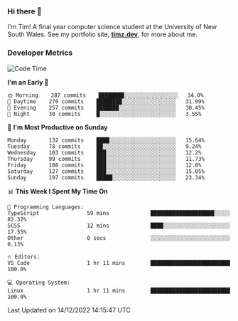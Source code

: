 ### Hi there 👋

I'm Tim! A final year computer science student at the University of New South
Wales. See my portfolio site, <strong><a href="https://timz.dev">timz.dev</a></strong>,
for more about me.

### Developer Metrics

<!-- [![Top Languages](https://github-readme-stats.vercel.app/api/wakatime?username=Tymotex&langs_count=5&custom_title=Top%205%20Languages&hide=Other&theme=material-palenight)](https://github.com/anuraghazra/github-readme-stats) -->

<!--START_SECTION:waka-->
![Code Time](http://img.shields.io/badge/Code%20Time-1%2C117%20hrs%2013%20mins-blue)

**I'm an Early 🐤** 

```text
🌞 Morning    287 commits    ████████░░░░░░░░░░░░░░░░░   34.0% 
🌆 Daytime    270 commits    ████████░░░░░░░░░░░░░░░░░   31.99% 
🌃 Evening    257 commits    ███████░░░░░░░░░░░░░░░░░░   30.45% 
🌙 Night      30 commits     █░░░░░░░░░░░░░░░░░░░░░░░░   3.55%

```
📅 **I'm Most Productive on Sunday** 

```text
Monday       132 commits    ████░░░░░░░░░░░░░░░░░░░░░   15.64% 
Tuesday      78 commits     ██░░░░░░░░░░░░░░░░░░░░░░░   9.24% 
Wednesday    103 commits    ███░░░░░░░░░░░░░░░░░░░░░░   12.2% 
Thursday     99 commits     ███░░░░░░░░░░░░░░░░░░░░░░   11.73% 
Friday       108 commits    ███░░░░░░░░░░░░░░░░░░░░░░   12.8% 
Saturday     127 commits    ███░░░░░░░░░░░░░░░░░░░░░░   15.05% 
Sunday       197 commits    █████░░░░░░░░░░░░░░░░░░░░   23.34%

```


📊 **This Week I Spent My Time On** 

```text
💬 Programming Languages: 
TypeScript               59 mins             ████████████████████░░░░░   82.32% 
SCSS                     12 mins             ████░░░░░░░░░░░░░░░░░░░░░   17.55% 
Other                    0 secs              ░░░░░░░░░░░░░░░░░░░░░░░░░   0.13%

🔥 Editors: 
VS Code                  1 hr 11 mins        █████████████████████████   100.0%

💻 Operating System: 
Linux                    1 hr 11 mins        █████████████████████████   100.0%

```


 Last Updated on 14/12/2022 14:15:47 UTC
<!--END_SECTION:waka-->

<!-- [![Tymotex's GitHub stats](https://github-readme-stats.vercel.app/api?username=Tymotex)](https://github.com/anuraghazra/github-readme-stats) -->
